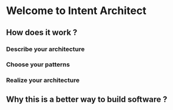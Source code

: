 # Welcome to Intent Architect


## How does it work ?

### Describe your architecture

### Choose your patterns

### Realize your architecture

## Why this is a better way to build software ?